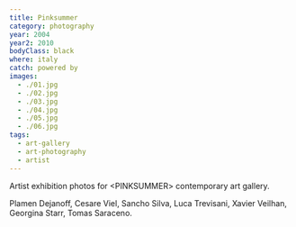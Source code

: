 ```yaml
---
title: Pinksummer
category: photography
year: 2004
year2: 2010
bodyClass: black
where: italy
catch: powered by
images:
  - ./01.jpg
  - ./02.jpg
  - ./03.jpg
  - ./04.jpg
  - ./05.jpg
  - ./06.jpg
tags:
  - art-gallery
  - art-photography
  - artist
---
```


Artist exhibition photos for &lt;PINKSUMMER&gt; contemporary art gallery.

Plamen Dejanoff, Cesare Viel, Sancho Silva, Luca Trevisani, Xavier Veilhan, Georgina Starr, Tomas Saraceno.
